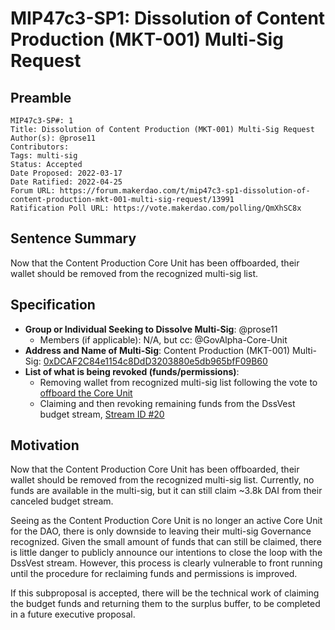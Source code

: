 # MIP47c3-SP1: Dissolution of Content Production (MKT-001) Multi-Sig Request

## Preamble

```
MIP47c3-SP#: 1
Title: Dissolution of Content Production (MKT-001) Multi-Sig Request
Author(s): @prose11
Contributors:
Tags: multi-sig
Status: Accepted
Date Proposed: 2022-03-17
Date Ratified: 2022-04-25
Forum URL: https://forum.makerdao.com/t/mip47c3-sp1-dissolution-of-content-production-mkt-001-multi-sig-request/13991
Ratification Poll URL: https://vote.makerdao.com/polling/QmXhSC8x
```

## Sentence Summary

Now that the Content Production Core Unit has been offboarded, their wallet should be removed from the recognized multi-sig list.

## Specification

* **Group or Individual Seeking to Dissolve Multi-Sig**: @prose11
    * Members (if applicable): N/A, but cc: @GovAlpha-Core-Unit
* **Address and Name of Multi-Sig**: Content Production (MKT-001) Multi-Sig: [0xDCAF2C84e1154c8DdD3203880e5db965bfF09B60](https://gnosis-safe.io/app/eth:0xDCAF2C84e1154c8DdD3203880e5db965bfF09B60/balances)
* **List of what is being revoked (funds/permissions)**:
    * Removing wallet from recognized multi-sig list following the vote to [offboard the Core Unit](https://vote.makerdao.com/polling/QmYk1XN5#poll-detail)
   * Claiming and then revoking remaining funds from the DssVest budget stream, [Stream ID #20](https://makerburn.com/#/expenses/vesting)

## Motivation

Now that the Content Production Core Unit has been offboarded, their wallet should be removed from the recognized multi-sig list. Currently, no funds are available in the multi-sig, but it can still claim ~3.8k DAI from their canceled budget stream.

Seeing as the Content Production Core Unit is no longer an active Core Unit for the DAO, there is only downside to leaving their multi-sig Governance recognized. Given the small amount of funds that can still be claimed, there is little danger to publicly announce our intentions to close the loop with the DssVest stream. However, this process is clearly vulnerable to front running until the procedure for reclaiming funds and permissions is improved.

If this subproposal is accepted, there will be the technical work of claiming the budget funds and returning them to the surplus buffer, to be completed in a future executive proposal.

